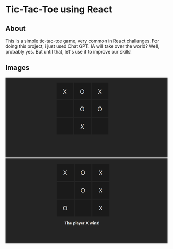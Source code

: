 # Tic-Tac-Toe using React

## About

This is a simple tic-tac-toe game, very common in React challanges. For doing this project, i just used Chat GPT. IA will take over the world? Well, probably yes. But until that, let's use it to improve our skills!

## Images

<img src = "./images/imagemjogo.png">
<img src = "./images/imagem2.png">